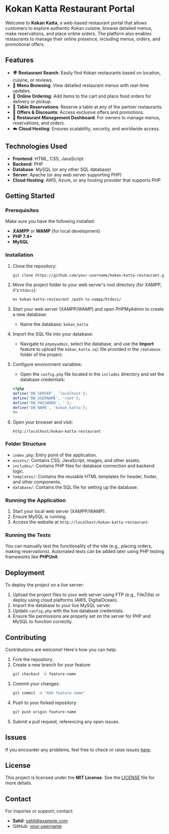# Kokan Katta Restaurant Portal

Welcome to **Kokan Katta**, a web-based restaurant portal that allows customers to explore authentic Kokan cuisine, browse detailed menus, make reservations, and place online orders. The platform also enables restaurants to manage their online presence, including menus, orders, and promotional offers.

## Features

- 🌍 **Restaurant Search**: Easily find Kokan restaurants based on location, cuisine, or reviews.
- 📜 **Menu Browsing**: View detailed restaurant menus with real-time updates.
- 🛒 **Online Ordering**: Add items to the cart and place food orders for delivery or pickup.
- 📅 **Table Reservations**: Reserve a table at any of the partner restaurants.
- 🎉 **Offers & Discounts**: Access exclusive offers and promotions.
- 📱 **Restaurant Management Dashboard**: For owners to manage menus, reservations, and orders.
- ☁️ **Cloud Hosting**: Ensures scalability, security, and worldwide access.

## Technologies Used

- **Frontend**: HTML, CSS, JavaScript
- **Backend**: PHP
- **Database**: MySQL (or any other SQL database)
- **Server**: Apache (or any web server supporting PHP)
- **Cloud Hosting**: AWS, Azure, or any hosting provider that supports PHP

## Getting Started

### Prerequisites

Make sure you have the following installed:
- **XAMPP** or **WAMP** (for local development)
- **PHP 7.4+**
- **MySQL**

### Installation

1. Clone the repository:
    ```bash
    git clone https://github.com/your-username/kokan-katta-restaurant.git
    ```

2. Move the project folder to your web server's root directory (for XAMPP, it's `htdocs`):
    ```bash
    mv kokan-katta-restaurant /path-to-xampp/htdocs/
    ```

3. Start your web server (XAMPP/WAMP) and open PHPMyAdmin to create a new database:
    - Name the database: `kokan_katta`

4. Import the SQL file into your database:
    - Navigate to `phpmyadmin`, select the database, and use the **Import** feature to upload the `kokan_katta.sql` file provided in the `/database` folder of the project.

5. Configure environment variables:
    - Open the `config.php` file located in the `includes` directory and set the database credentials:
    ```php
    <?php
    define('DB_SERVER', 'localhost');
    define('DB_USERNAME', 'root');
    define('DB_PASSWORD', '');
    define('DB_NAME', 'kokan_katta');
    ?>
    ```

6. Open your browser and visit:
    ```
    http://localhost/kokan-katta-restaurant
    ```

### Folder Structure

- `index.php`: Entry point of the application.
- `assets/`: Contains CSS, JavaScript, images, and other assets.
- `includes/`: Contains PHP files for database connection and backend logic.
- `templates/`: Contains the reusable HTML templates for header, footer, and other components.
- `database/`: Contains the SQL file for setting up the database.

### Running the Application

1. Start your local web server (XAMPP/WAMP).
2. Ensure MySQL is running.
3. Access the website at `http://localhost/kokan-katta-restaurant`.

### Running the Tests

You can manually test the functionality of the site (e.g., placing orders, making reservations). Automated tests can be added later using PHP testing frameworks like **PHPUnit**.

## Deployment

To deploy the project on a live server:
1. Upload the project files to your web server using FTP (e.g., FileZilla) or deploy using cloud platforms (AWS, DigitalOcean).
2. Import the database to your live MySQL server.
3. Update `config.php` with the live database credentials.
4. Ensure file permissions are properly set on the server for PHP and MySQL to function correctly.

## Contributing

Contributions are welcome! Here's how you can help:

1. Fork the repository.
2. Create a new branch for your feature:
    ```bash
    git checkout -b feature-name
    ```
3. Commit your changes:
    ```bash
    git commit -m "Add feature name"
    ```
4. Push to your forked repository:
    ```bash
    git push origin feature-name
    ```
5. Submit a pull request, referencing any open issues.

## Issues

If you encounter any problems, feel free to check or raise issues [here](https://github.com/your-username/kokan-katta-restaurant/issues).

## License

This project is licensed under the **MIT License**. See the [LICENSE](./LICENSE) file for more details.

## Contact

For inquiries or support, contact:

- **Sahil**: sahil@example.com
- GitHub: [your-username](https://github.com/your-username)
